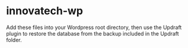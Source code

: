 # innovatech-wp

Add these files into your Wordpress root directory, then use the Updraft plugin to restore the database from the backup included in the Updraft folder. 

